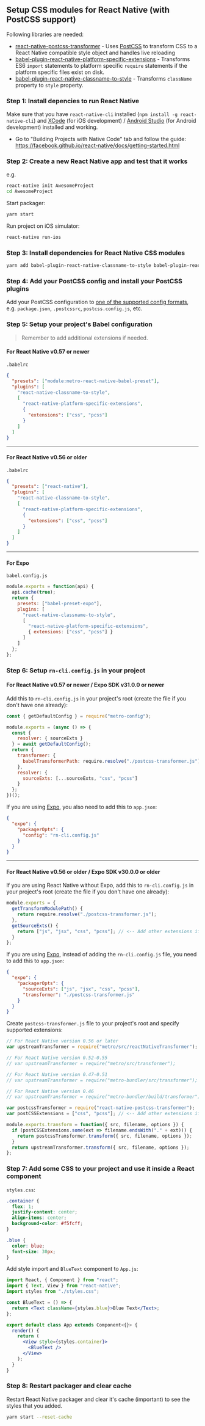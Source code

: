 ## Setup CSS modules for React Native (with PostCSS support)

Following libraries are needed:

- [react-native-postcss-transformer](https://github.com/kristerkari/react-native-postcss-transformer) - Uses [PostCSS](https://github.com/postcss/postcss) to transform CSS to a React Native compatible style object and handles live reloading
- [babel-plugin-react-native-platform-specific-extensions](https://github.com/kristerkari/babel-plugin-react-native-platform-specific-extensions) - Transforms ES6 `import` statements to platform specific `require` statements if the platform specific files exist on disk.
- [babel-plugin-react-native-classname-to-style](https://github.com/kristerkari/babel-plugin-react-native-classname-to-style) - Transforms `className` property to `style` property.

### Step 1: Install depencies to run React Native

Make sure that you have `react-native-cli` installed (`npm install -g react-native-cli`) and [XCode](https://developer.apple.com/xcode/) (for iOS development) / [Android Studio](https://developer.android.com/studio/index.html) (for Android development) installed and working.

- Go to "Building Projects with Native Code" tab and follow the guide: https://facebook.github.io/react-native/docs/getting-started.html

### Step 2: Create a new React Native app and test that it works

e.g.

```sh
react-native init AwesomeProject
cd AwesomeProject
```

Start packager:

```sh
yarn start
```

Run project on iOS simulator:

```sh
react-native run-ios
```

### Step 3: Install dependencies for React Native CSS modules

```sh
yarn add babel-plugin-react-native-classname-to-style babel-plugin-react-native-platform-specific-extensions react-native-postcss-transformer postcss --dev
```

### Step 4: Add your PostCSS config and install your PostCSS plugins

Add your PostCSS configuration to [one of the supported config formats](https://github.com/michael-ciniawsky/postcss-load-config), e.g. `package.json`, `.postcssrc`, `postcss.config.js`, etc.

### Step 5: Setup your project's Babel configuration

> Remember to add additional extensions if needed.

#### For React Native v0.57 or newer

`.babelrc`

```json
{
  "presets": ["module:metro-react-native-babel-preset"],
  "plugins": [
    "react-native-classname-to-style",
    [
      "react-native-platform-specific-extensions",
      {
        "extensions": ["css", "pcss"]
      }
    ]
  ]
}
```

---

#### For React Native v0.56 or older

`.babelrc`

```json
{
  "presets": ["react-native"],
  "plugins": [
    "react-native-classname-to-style",
    [
      "react-native-platform-specific-extensions",
      {
        "extensions": ["css", "pcss"]
      }
    ]
  ]
}
```

---

#### For Expo

`babel.config.js`

```js
module.exports = function(api) {
  api.cache(true);
  return {
    presets: ["babel-preset-expo"],
    plugins: [
      "react-native-classname-to-style",
      [
        "react-native-platform-specific-extensions",
        { extensions: ["css", "pcss"] }
      ]
    ]
  };
};
```

### Step 6: Setup `rn-cli.config.js` in your project

#### For React Native v0.57 or newer / Expo SDK v31.0.0 or newer

Add this to `rn-cli.config.js` in your project's root (create the file if you don't have one already):

```js
const { getDefaultConfig } = require("metro-config");

module.exports = (async () => {
  const {
    resolver: { sourceExts }
  } = await getDefaultConfig();
  return {
    transformer: {
      babelTransformerPath: require.resolve("./postcss-transformer.js")
    },
    resolver: {
      sourceExts: [...sourceExts, "css", "pcss"]
    }
  };
})();
```

If you are using [Expo](https://expo.io/), you also need to add this to `app.json`:

```json
{
  "expo": {
    "packagerOpts": {
      "config": "rn-cli.config.js"
    }
  }
}
```

---

#### For React Native v0.56 or older / Expo SDK v30.0.0 or older

If you are using React Native without Expo, add this to `rn-cli.config.js` in your project's root (create the file if you don't have one already):

```js
module.exports = {
  getTransformModulePath() {
    return require.resolve("./postcss-transformer.js");
  },
  getSourceExts() {
    return ["js", "jsx", "css", "pcss"]; // <-- Add other extensions if needed.
  }
};
```

If you are using [Expo](https://expo.io/), instead of adding the `rn-cli.config.js` file, you need to add this to `app.json`:

```json
{
  "expo": {
    "packagerOpts": {
      "sourceExts": ["js", "jsx", "css", "pcss"],
      "transformer": "./postcss-transformer.js"
    }
  }
}
```

Create `postcss-transformer.js` file to your project's root and specify supported extensions:

```js
// For React Native version 0.56 or later
var upstreamTransformer = require("metro/src/reactNativeTransformer");

// For React Native version 0.52-0.55
// var upstreamTransformer = require("metro/src/transformer");

// For React Native version 0.47-0.51
// var upstreamTransformer = require("metro-bundler/src/transformer");

// For React Native version 0.46
// var upstreamTransformer = require("metro-bundler/build/transformer");

var postcssTransformer = require("react-native-postcss-transformer");
var postCSSExtensions = ["css", "pcss"]; // <-- Add other extensions if needed.

module.exports.transform = function({ src, filename, options }) {
  if (postCSSExtensions.some(ext => filename.endsWith("." + ext))) {
    return postcssTransformer.transform({ src, filename, options });
  }
  return upstreamTransformer.transform({ src, filename, options });
};
```

### Step 7: Add some CSS to your project and use it inside a React component

`styles.css`:

```css
.container {
  flex: 1;
  justify-content: center;
  align-items: center;
  background-color: #f5fcff;
}

.blue {
  color: blue;
  font-size: 30px;
}
```

Add style import and `BlueText` component to `App.js`:

```jsx
import React, { Component } from "react";
import { Text, View } from "react-native";
import styles from "./styles.css";

const BlueText = () => {
  return <Text className={styles.blue}>Blue Text</Text>;
};

export default class App extends Component<{}> {
  render() {
    return (
      <View style={styles.container}>
        <BlueText />
      </View>
    );
  }
}
```

### Step 8: Restart packager and clear cache

Restart React Native packager and clear it's cache (important) to see the styles that you added.

```sh
yarn start --reset-cache
```
